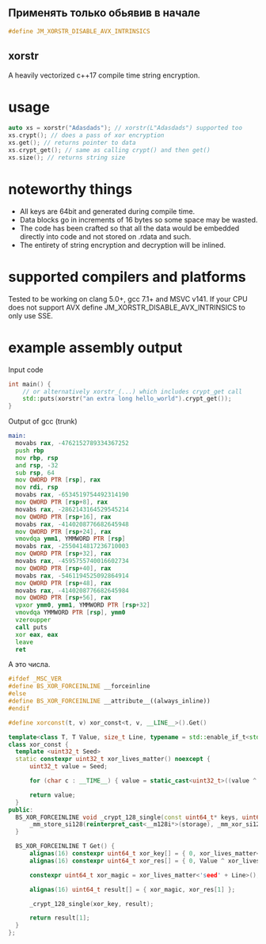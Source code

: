 ## Применять только обьявив в начале 
```cpp
#define JM_XORSTR_DISABLE_AVX_INTRINSICS
```

## xorstr
A heavily vectorized c++17 compile time string encryption.

# usage
```cpp
auto xs = xorstr("Adasdads"); // xorstr(L"Adasdads") supported too
xs.crypt(); // does a pass of xor encryption
xs.get(); // returns pointer to data
xs.crypt_get(); // same as calling crypt() and then get()
xs.size(); // returns string size
```

# noteworthy things
* All keys are 64bit and generated during compile time.
* Data blocks go in increments of 16 bytes so some space may be wasted.
* The code has been crafted so that all the data would be embedded directly into code and not stored on .rdata and such.
* The entirety of string encryption and decryption will be inlined.

# supported compilers and platforms
Tested to be working on clang 5.0+, gcc 7.1+ and MSVC v141.
If your CPU does not support AVX define JM_XORSTR_DISABLE_AVX_INTRINSICS to only use SSE.

# example assembly output
Input code
```cpp
int main() {
    // or alternatively xorstr_(...) which includes crypt_get call
    std::puts(xorstr("an extra long hello_world").crypt_get());
}
```
Output of gcc (trunk)
```asm
main:
  movabs rax, -4762152789334367252
  push rbp
  mov rbp, rsp
  and rsp, -32
  sub rsp, 64
  mov QWORD PTR [rsp], rax
  mov rdi, rsp
  movabs rax, -6534519754492314190
  mov QWORD PTR [rsp+8], rax
  movabs rax, -2862143164529545214
  mov QWORD PTR [rsp+16], rax
  movabs rax, -4140208776682645948
  mov QWORD PTR [rsp+24], rax
  vmovdqa ymm1, YMMWORD PTR [rsp]
  movabs rax, -2550414817236710003
  mov QWORD PTR [rsp+32], rax
  movabs rax, -4595755740016602734
  mov QWORD PTR [rsp+40], rax
  movabs rax, -5461194525092864914
  mov QWORD PTR [rsp+48], rax
  movabs rax, -4140208776682645984
  mov QWORD PTR [rsp+56], rax
  vpxor ymm0, ymm1, YMMWORD PTR [rsp+32]
  vmovdqa YMMWORD PTR [rsp], ymm0
  vzeroupper
  call puts
  xor eax, eax
  leave
  ret
  ```
  
  А это числа.
  ```cpp
  #ifdef _MSC_VER
#define BS_XOR_FORCEINLINE __forceinline
#else
#define BS_XOR_FORCEINLINE __attribute__((always_inline))
#endif

#define xorconst(t, v) xor_const<t, v, __LINE__>().Get()

template<class T, T Value, size_t Line, typename = std::enable_if_t<std::is_integral<T>::value>>
class xor_const {
	template <uint32_t Seed>
	static constexpr uint32_t xor_lives_matter() noexcept {
		uint32_t value = Seed;

		for (char c : __TIME__) { value = static_cast<uint32_t>((value ^ c) * 16777619ull); }

		return value;
	}
public:
	BS_XOR_FORCEINLINE void _crypt_128_single(const uint64_t* keys, uint64_t* storage) noexcept {
		_mm_store_si128(reinterpret_cast<__m128i*>(storage), _mm_xor_si128(_mm_load_si128(reinterpret_cast<const __m128i*>(storage)), _mm_load_si128(reinterpret_cast<const __m128i*>(keys))));
	}

	BS_XOR_FORCEINLINE T Get() {
		alignas(16) constexpr uint64_t xor_key[] = { 0, xor_lives_matter<xor_lives_matter<341233234 + Line>()>() };      //SIMD prikol
		alignas(16) constexpr uint64_t xor_res[] = { 0, Value ^ xor_lives_matter<xor_lives_matter<341233234 + Line>()>() };  //SIMD prikol2;

		constexpr uint64_t xor_magic = xor_lives_matter<'seed' + Line>();

		alignas(16) uint64_t result[] = { xor_magic, xor_res[1] };

		_crypt_128_single(xor_key, result);

		return result[1];
	}
};
```

